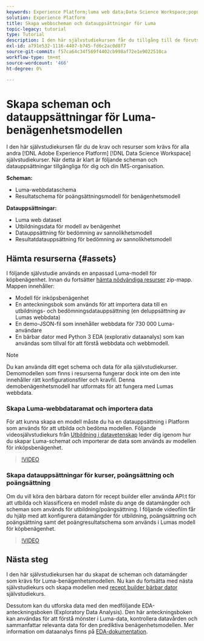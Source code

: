 ```yaml
---
keywords: Experience Platform;luma web data;Data Science Workspace;populära topics;recipes;demo data;demo web data;luma data
solution: Experience Platform
title: Skapa webbscheman och datauppsättningar för Luma
topic-legacy: tutorial
type: Tutorial
description: I den här självstudiekursen får du tillgång till de förutsättningar och resurser som krävs för Lumas modell för benägenhet för demo.
exl-id: a791e532-1116-4407-b745-fd6c2ac0d8f7
source-git-commit: f57ca64c34f569f4402cb998af72e1e9022510ca
workflow-type: tm+mt
source-wordcount: '466'
ht-degree: 0%

---
```


# Skapa scheman och datauppsättningar för Luma-benägenhetsmodellen

I den här självstudiekursen får du de krav och resurser som krävs för alla andra [!DNL Adobe Experience Platform] [!DNL Data Science Workspace] självstudiekurser. När detta är klart är följande scheman och datauppsättningar tillgängliga för dig och din IMS-organisation.

**Scheman:**

- Luma-webbdataschema
- Resultatschema för poängsättningsmodell för benägenhetsmodell

**Datauppsättningar:**

- Luma web dataset
- Utbildningsdata för modell av benägenhet
- Datauppsättning för bedömning av sannolikhetsmodell
- Resultatdatauppsättning för bedömning av sannolikhetsmodell

## Hämta resurserna {#assets}

I följande självstudie används en anpassad Luma-modell för köpbenägenhet. Innan du fortsätter [hämta nödvändiga resurser](https://experienceleague.adobe.com/docs/platform-learn/assets/DSW-course-sample-assets.zip?lang=en) zip-mapp. Mappen innehåller:

- Modell för inköpsbenägenhet
- En anteckningsbok som används för att importera data till en utbildnings- och bedömningsdatauppsättning (en deluppsättning av Lumas webbdata)
- En demo-JSON-fil som innehåller webbdata för 730 000 Luma-användare
- En bärbar dator med Python 3 EDA (explorativ dataanalys) som kan användas som tillval för att förstå webbdata och webbmodell.

>[!NOTE]
>
> Du kan använda ditt eget schema och data för alla självstudiekurser. Demomodellen som finns i resurserna fungerar dock inte om den inte innehåller rätt konfigurationsfiler och kravfil. Denna demobenägenhetsmodell har utformats för att fungera med Lumas webbdata.

### Skapa Luma-webbdataramat och importera data

För att kunna skapa en modell måste du ha en datauppsättning i Platform som används för att utbilda och bedöma modellen. Följande videosjälvstudiekurs från [Utbildning i datavetenskap](https://experienceleague.adobe.com/?recommended=ExperiencePlatform-U-1-2021.1.dsw) leder dig igenom hur du skapar Luma-schemat och importerar de data som används av modellen för inköpsbenägenhet.

>[!VIDEO](https://video.tv.adobe.com/v/333312)

### Skapa datauppsättningar för kurser, poängsättning och poängsättning

Om du vill köra den bärbara datorn för recept builder eller använda API:t för att utbilda och klassificera en modell måste du ange de datamängder och scheman som används för utbildning/poängsättning. I följande videofilm får du hjälp med att konfigurera datamängder för utbildning, poängsättning och poängsättning samt det poängresultatschema som används i Lumas modell för köpbenägenhet.

>[!VIDEO](https://video.tv.adobe.com/v/333426)

## Nästa steg

I den här självstudiekursen har du skapat de scheman och datamängder som krävs för Luma-benägenhetsmodellen. Nu kan du fortsätta med nästa självstudiekurs och skapa modellen med [recept builder bärbar dator](../jupyterlab/create-a-model.md) självstudiekurs.

Dessutom kan du utforska data med den medföljande EDA-anteckningsboken (Exploratory Data Analysis). Den här anteckningsboken kan användas för att förstå mönster i Luma-data, kontrollera datavården och sammanfattar relevanta data för den prediktiva benägenhetsmodellen. Mer information om dataanalys finns på [EDA-dokumentation](../jupyterlab/eda-notebook.md).
